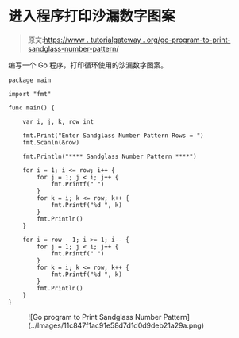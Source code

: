 # 进入程序打印沙漏数字图案

> 原文:[https://www . tutorialgateway . org/go-program-to-print-sandglass-number-pattern/](https://www.tutorialgateway.org/go-program-to-print-sandglass-number-pattern/)

编写一个 Go 程序，打印循环使用的沙漏数字图案。

```
package main

import "fmt"

func main() {

	var i, j, k, row int

	fmt.Print("Enter Sandglass Number Pattern Rows = ")
	fmt.Scanln(&row)

	fmt.Println("**** Sandglass Number Pattern ****")

	for i = 1; i <= row; i++ {
		for j = 1; j < i; j++ {
			fmt.Printf(" ")
		}
		for k = i; k <= row; k++ {
			fmt.Printf("%d ", k)
		}
		fmt.Println()
	}

	for i = row - 1; i >= 1; i-- {
		for j = 1; j < i; j++ {
			fmt.Printf(" ")
		}
		for k = i; k <= row; k++ {
			fmt.Printf("%d ", k)
		}
		fmt.Println()
	}
}
```

<figure class="wp-block-image size-large">![Go program to Print Sandglass Number Pattern](../Images/11c847f1ac91e58d7d1d0d9deb21a29a.png)</figure>